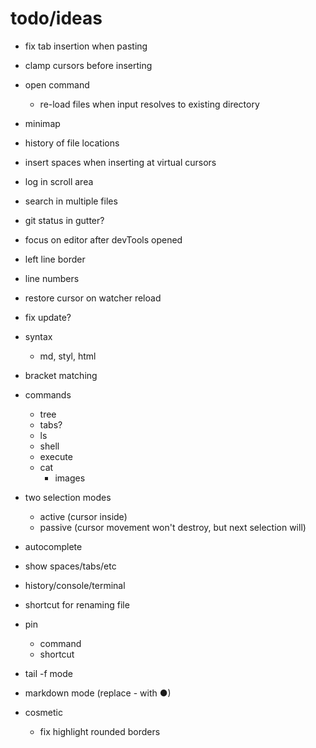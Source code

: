 # todo/ideas

- fix tab insertion when pasting
- clamp cursors before inserting

- open command
    - re-load files when input resolves to existing directory
    
- minimap    
- history of file locations

- insert spaces when inserting at virtual cursors

- log in scroll area

- search in multiple files

- git status in gutter?
    
- focus on editor after devTools opened
    
- left line border
- line numbers

- restore cursor on watcher reload
- fix update?

- syntax
    - md, styl, html

- bracket matching

- commands
    - tree
    - tabs?
    - ls
    - shell
    - execute
    - cat
        - images

- two selection modes
    - active (cursor inside)
    - passive (cursor movement won't destroy, but next selection will)

- autocomplete
- show spaces/tabs/etc
- history/console/terminal
- shortcut for renaming file
- pin
     - command
     - shortcut
- tail -f mode
- markdown mode (replace - with ●)

- cosmetic
  - fix highlight rounded borders     
